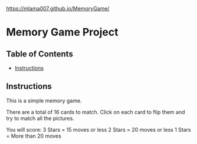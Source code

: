 https://mlama007.github.io/MemoryGame/

# Memory Game Project

## Table of Contents

* [Instructions](#instructions)

## Instructions

This is a simple memory game.

There are a total of 16 cards to match. Click on each card to flip them and try to match all the pictures.

You will score:
    3 Stars = 15 moves or less
    2 Stars = 20 moves or less
    1 Stars = More than 20 moves
